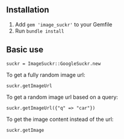 Installation
------------
1. Add `gem 'image_suckr'` to your Gemfile
2. Run `bundle install`
  
Basic use
---------
    suckr = ImageSuckr::GoogleSuckr.new   

To get a fully random image url:   
    
    suckr.getImageUrl
    
To get a random image url based on a query:

    suckr.getImageUrl({"q" => "car"})
    
To get the image content instead of the url:

    suckr.getImage